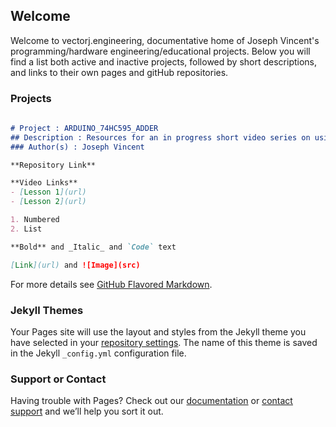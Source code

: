 ## Welcome

Welcome to vectorj.engineering, documentative home of Joseph Vincent's programming/hardware engineering/educational projects. Below you will find a list both active and inactive projects, followed by short descriptions, and links to their own pages and gitHub repositories. 

### Projects

```markdown
  
# Project : ARDUINO_74HC595_ADDER
## Description : Resources for an in progress short video series on using the arduino IDE, an ATMega32U, 16 LEDS, two 4 bit DIP Switches, 2 74HC595 shift registers, and a pushbutton switch to create a 4 bit adder.
### Author(s) : Joseph Vincent

**Repository Link**

**Video Links**
- [Lesson 1](url)
- [Lesson 2](url)

1. Numbered
2. List

**Bold** and _Italic_ and `Code` text

[Link](url) and ![Image](src)
```

For more details see [GitHub Flavored Markdown](https://guides.github.com/features/mastering-markdown/).

### Jekyll Themes

Your Pages site will use the layout and styles from the Jekyll theme you have selected in your [repository settings](https://github.com/josephpiercevincent/josephpiercevincent.github.io/settings). The name of this theme is saved in the Jekyll `_config.yml` configuration file.

### Support or Contact

Having trouble with Pages? Check out our [documentation](https://help.github.com/categories/github-pages-basics/) or [contact support](https://github.com/contact) and we’ll help you sort it out.

